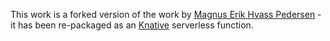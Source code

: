 This work is a forked version of the work by [Magnus Erik Hvass Pedersen](https://github.com/Hvass-Labs/TensorFlow-Tutorials) - it has been re-packaged as an [Knative](https://knative.dev) serverless function.
